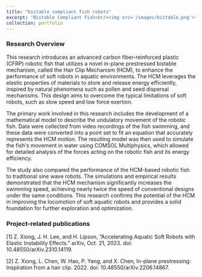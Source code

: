 ```yaml
---
title: "bistable compliant fish robots"
excerpt: "Bistable Compliant Fish<br/><img src='/images/bistable.png'>"
collection: portfolio
---
```


### Research Overview
This research introduces an advanced carbon fiber-reinforced plastic (CFRP) robotic fish that utilizes a novel in-plane prestressed bistable mechanism, called the Hair Clip Mechanism (HCM), to enhance the performance of soft robots in aquatic environments. The HCM leverages the elastic properties of materials to store and release energy efficiently, inspired by natural phenomena such as pollen and seed dispersal mechanisms. This design aims to overcome the typical limitations of soft robots, such as slow speed and low force exertion.

The primary work involved in this research includes the development of a mathematical model to describe the undulatory movement of the robotic fish. Data were collected from video recordings of the fish swimming, and these data were converted into a point set to fit an equation that accurately represents the HCM motion. The resulting model was then used to simulate the fish's movement in water using COMSOL Multiphysics, which allowed for detailed analysis of the forces acting on the robotic fish and its energy efficiency.

The study also compared the performance of the HCM-based robotic fish to traditional sine wave robots. The simulations and empirical results demonstrated that the HCM mechanism significantly increases the swimming speed, achieving nearly twice the speed of conventional designs under the same conditions. This research confirms the potential of the HCM in improving the locomotion of soft aquatic robots and provides a solid foundation for further exploration and optimization.

### Project-related publications
[1] Z. Xiong, J. H. Lee, and H. Lipson, “Accelerating Aquatic Soft Robots with Elastic Instability Effects.” arXiv, Oct. 21, 2023. doi: 10.48550/arXiv.2310.14119.

[2] Z. Xiong, L. Chen, W. Hao, P. Yang, and X. Chen, In-plane prestressing: Inspiration from a hair clip. 2022. doi: 10.48550/arXiv.2206.14867.


